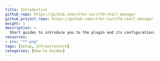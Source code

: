 ```yaml
---
title: Introduction
github_repo: https://github.com/ctfer-io/ctfd-chall-manager
github_project_repo: https://github.com/ctfer-io/ctfd-chall-manager
weight: 1
description: >
  Short guides to introduce you to the plugin and its configuration.
resources:
- src: "**.png"
tags: [Setup, Infrastructure]
categories: [How-to Guides]
---
```

